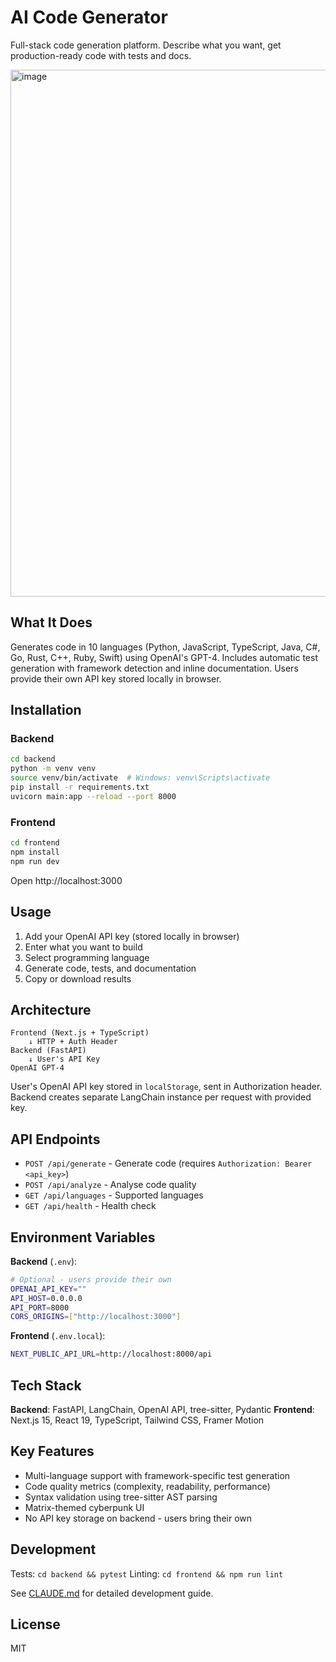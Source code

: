 # AI Code Generator

Full-stack code generation platform. Describe what you want, get production-ready code with tests and docs.

<img width="1382" height="843" alt="image" src="https://github.com/user-attachments/assets/b91e798e-df62-48c5-8100-6ad043edcabc" />

## What It Does

Generates code in 10 languages (Python, JavaScript, TypeScript, Java, C#, Go, Rust, C++, Ruby, Swift) using OpenAI's GPT-4. Includes automatic test generation with framework detection and inline documentation. Users provide their own API key stored locally in browser.

## Installation

### Backend
```bash
cd backend
python -m venv venv
source venv/bin/activate  # Windows: venv\Scripts\activate
pip install -r requirements.txt
uvicorn main:app --reload --port 8000
```

### Frontend
```bash
cd frontend
npm install
npm run dev
```

Open http://localhost:3000

## Usage

1. Add your OpenAI API key (stored locally in browser)
2. Enter what you want to build
3. Select programming language
4. Generate code, tests, and documentation
5. Copy or download results

## Architecture

```
Frontend (Next.js + TypeScript)
    ↓ HTTP + Auth Header
Backend (FastAPI)
    ↓ User's API Key
OpenAI GPT-4
```

User's OpenAI API key stored in `localStorage`, sent in Authorization header. Backend creates separate LangChain instance per request with provided key.

## API Endpoints

- `POST /api/generate` - Generate code (requires `Authorization: Bearer <api_key>`)
- `POST /api/analyze` - Analyse code quality
- `GET /api/languages` - Supported languages
- `GET /api/health` - Health check

## Environment Variables

**Backend** (`.env`):
```bash
# Optional - users provide their own
OPENAI_API_KEY=""
API_HOST=0.0.0.0
API_PORT=8000
CORS_ORIGINS=["http://localhost:3000"]
```

**Frontend** (`.env.local`):
```bash
NEXT_PUBLIC_API_URL=http://localhost:8000/api
```

## Tech Stack

**Backend**: FastAPI, LangChain, OpenAI API, tree-sitter, Pydantic
**Frontend**: Next.js 15, React 19, TypeScript, Tailwind CSS, Framer Motion

## Key Features

- Multi-language support with framework-specific test generation
- Code quality metrics (complexity, readability, performance)
- Syntax validation using tree-sitter AST parsing
- Matrix-themed cyberpunk UI
- No API key storage on backend - users bring their own

## Development

Tests: `cd backend && pytest`
Linting: `cd frontend && npm run lint`

See [CLAUDE.md](CLAUDE.md) for detailed development guide.

## License

MIT
